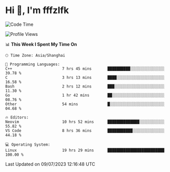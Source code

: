 # Hi 👋, I'm fffzlfk

<!--START_SECTION:waka-->
![Code Time](http://img.shields.io/badge/Code%20Time-277%20hrs%2048%20mins-blue)

![Profile Views](http://img.shields.io/badge/Profile%20Views-0-blue)

📊 **This Week I Spent My Time On** 

```text
🕑︎ Time Zone: Asia/Shanghai

💬 Programming Languages: 
C++                      7 hrs 45 mins       ██████████░░░░░░░░░░░░░░░   39.78 % 
C                        3 hrs 13 mins       ████░░░░░░░░░░░░░░░░░░░░░   16.58 % 
Bash                     2 hrs 12 mins       ███░░░░░░░░░░░░░░░░░░░░░░   11.30 % 
Go                       1 hr 42 mins        ██░░░░░░░░░░░░░░░░░░░░░░░   08.76 % 
Other                    54 mins             █░░░░░░░░░░░░░░░░░░░░░░░░   04.68 % 

🔥 Editors: 
Neovim                   10 hrs 52 mins      ██████████████░░░░░░░░░░░   55.82 % 
VS Code                  8 hrs 36 mins       ███████████░░░░░░░░░░░░░░   44.18 % 

💻 Operating System: 
Linux                    19 hrs 29 mins      █████████████████████████   100.00 % 
```


 Last Updated on 09/07/2023 12:16:48 UTC
<!--END_SECTION:waka-->
